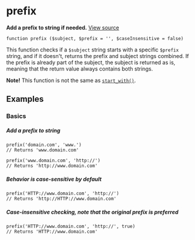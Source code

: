 
# prefix

**Add a prefix to string if needed.** [View source](https://bitbucket.org/Eiskis/baseline.php/src/default/source/strings/prefix/prefix.php)

	function prefix ($subject, $prefix = '', $caseInsensitive = false)

This function checks if a `$subject` string starts with a specific `$prefix` string, and if it doesn't, returns the prefix and subject strings combined. If the prefix is already part of the subject, the subject is returned as is, meaning that the return value always contains both strings.

**Note!** This function is not the same as [`start_with()`](/strings/start_with/start_with).



## Examples

### Basics

##### Add a prefix to string
	prefix('domain.com', 'www.')
	// Returns 'www.domain.com'

	prefix('www.domain.com', 'http://')
	// Returns 'http://www.domain.com'

##### Behavior is case-sensitive by default
	prefix('HTTP://www.domain.com', 'http://')
	// Returns 'http://HTTP://www.domain.com'

##### Case-insensitive checking, note that the original prefix is preferred
	prefix('HTTP://www.domain.com', 'http://', true)
	// Returns 'HTTP://www.domain.com'
